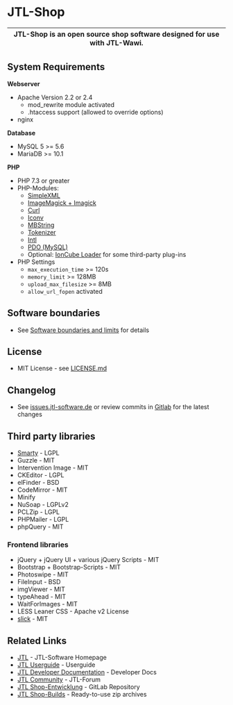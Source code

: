 # JTL-Shop

|**JTL-Shop** is an open source shop software designed for use with JTL-Wawi. |
|:-----------------:|

## System Requirements

**Webserver**
* Apache Version 2.2 or 2.4
	* mod_rewrite module activated
	* .htaccess support (allowed to override options)
* nginx
  
**Database** 
* MySQL 5 >= 5.6
* MariaDB >= 10.1

**PHP**
* PHP 7.3 or greater
* PHP-Modules: 
	* [SimpleXML](https://php.net/manual/en/book.simplexml.php)
	* [ImageMagick + Imagick](https://php.net/manual/en/book.imagick.php)
	* [Curl](https://php.net/manual/en/book.curl.php)
	* [Iconv](https://php.net/manual/en/book.iconv.php)
	* [MBString](https://php.net/manual/en/book.mbstring.php)
	* [Tokenizer](https://php.net/manual/en/book.tokenizer.php)
	* [Intl](https://www.php.net/manual/de/book.intl.php)
	* [PDO (MySQL)](https://php.net/manual/en/book.pdo.php)
	* Optional: [IonCube Loader](https://www.ioncube.com/loaders.php) for some third-party plug-ins
* PHP Settings
	* `max_execution_time` >= 120s
	* `memory_limit` >= 128MB
	* `upload_max_filesize` >= 8MB
	* `allow_url_fopen` activated

## Software boundaries
* See [Software boundaries and limits](https://jtl-url.de/limits) for details

## License 
* MIT License - see [LICENSE.md](LICENSE.md)

## Changelog
* See [issues.jtl-software.de](https://issues.jtl-software.de/issues?project=JTL-Shop) or review commits in [Gitlab](https://gitlab.jtl-software.de/jtlshop/shop4/) for the latest changes

## Third party libraries
* [Smarty](https://www.smarty.net/) - LGPL
* Guzzle - MIT
* Intervention Image - MIT
* CKEditor - LGPL
* elFinder - BSD
* CodeMirror - MIT
* Minify
* NuSoap - LGPLv2
* PCLZip - LGPL
* PHPMailer - LGPL
* phpQuery - MIT

### Frontend libraries
* jQuery + jQuery UI + various jQuery Scripts - MIT
* Bootstrap + Bootstrap-Scripts - MIT
* Photoswipe - MIT
* FileInput - BSD
* imgViewer - MIT
* typeAhead - MIT
* WaitForImages - MIT
* LESS Leaner CSS - Apache v2 License
* [slick](https://github.com/kenwheeler/slick/) - MIT

## Related Links

* [JTL](https://www.jtl-software.de/) - JTL-Software Homepage
* [JTL Userguide](https://guide.jtl-software.de/) - Userguide
* [JTL Developer Documentation](http://docs.jtl-shop.de/) - Developer Docs
* [JTL Community](https://forum.jtl-software.de/) - JTL-Forum 
* [JTL Shop-Entwicklung](https://gitlab.com/jtl-software/jtl-shop/core) - GitLab Repository
* [JTL Shop-Builds](https://build.jtl-shop.de/) - Ready-to-use zip archives 
